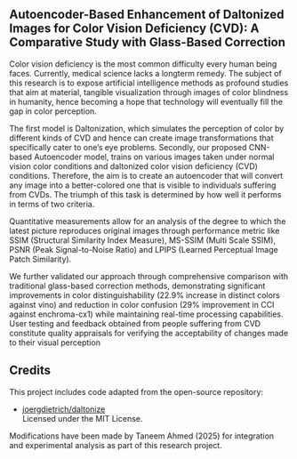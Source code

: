 ## Autoencoder-Based Enhancement of Daltonized Images for Color Vision Deficiency (CVD): A Comparative Study with Glass-Based Correction

Color vision deficiency is the most common difficulty every human being faces. Currently, medical science lacks a longterm remedy. The subject of this research is to expose artificial intelligence methods as profound studies that aim at material, tangible visualization through images of color blindness in humanity, hence becoming a hope that technology will eventually fill the gap in color perception. 

The first model is Daltonization, which simulates the perception of color by different kinds of CVD and hence can create image transformations that specifically cater to one’s eye problems. Secondly, our proposed CNN-based
Autoencoder model, trains on various images taken under normal vision color conditions and daltonized color vision deficiency
(CVD) conditions. Therefore, the aim is to create an autoencoder that will convert any image into a better-colored one that is visible to individuals suffering from CVDs. The triumph of this
task is determined by how well it performs in terms of two criteria. 

Quantitative measurements allow for an analysis of the degree to which the latest picture reproduces original images through performance metric like SSIM (Structural Similarity
Index Measure), MS-SSIM (Multi Scale SSIM), PSNR (Peak Signal-to-Noise Ratio) and LPIPS (Learned Perceptual Image Patch Similarity). 

We further validated our approach through comprehensive comparison with traditional glass-based correction methods, demonstrating significant improvements in color distinguishability (22.9% increase in distinct colors against vino)
and reduction in color confusion (29% improvement in CCI against enchroma-cx1) while maintaining real-time processing
capabilities. User testing and feedback obtained from people suffering from CVD constitute quality appraisals for verifying the acceptability of changes made to their visual perception



## Credits

This project includes code adapted from the open-source repository:
- [joergdietrich/daltonize](https://github.com/joergdietrich/daltonize)  
  Licensed under the MIT License.

Modifications have been made by Taneem Ahmed (2025) for integration and experimental analysis
as part of this research project.

